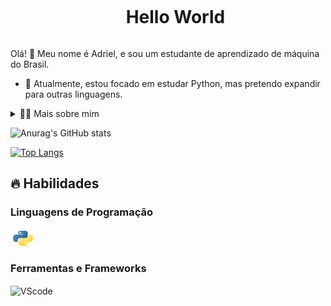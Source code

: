 <div id="user-content-toc">
  <ul align="center">
    <summary><h1 style="display: inline-block">Hello World</h1></summary>
  </ul>
</div>

<p>
  Olá! 👋 Meu nome é Adriel, e sou um estudante de aprendizado de máquina do Brasil.
  
  - 🌱 Atualmente, estou focado em estudar Python, mas pretendo expandir para outras linguagens.
</p>

<details>
  <summary>👨‍💻 Mais sobre mim</summary>
  
  - 💬 Tenho 14 anos e moro no Brasil. Sou intermediário em inglês e estou estudando aprendizado de máquina.
</details>

![Anurag's GitHub stats](https://github-readme-stats.vercel.app/api?username=AdrielSteteski&hide=contribs,prs_icons=true&theme=transparent)

[![Top Langs](https://github-readme-stats.vercel.app/api/top-langs/?username=AdrielSteteski)](https://github.com/anuraghazra/github-readme-stats)


## 🔥 Habilidades

<div style="flex-basis: 48%;">
  <h3>Linguagens de Programação</h3>
  <img align="center" alt="Python" height="30" width="40" src="https://raw.githubusercontent.com/devicons/devicon/master/icons/python/python-original.svg">
</div>

<div style="flex-basis: 48%;">
  <h3>Ferramentas e Frameworks</h3>
  <img align="center" alt="VScode" height="30" width="40" src="https://cdn.jsdelivr.net/gh/devicons/devicon/icons/vscode/vscode-original.svg">
</div>

